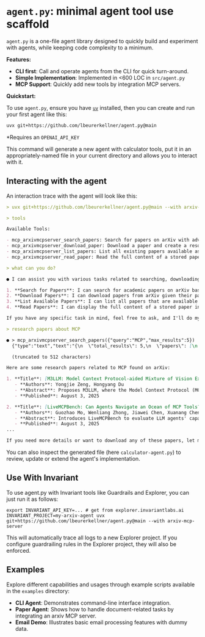 # `agent.py`: minimal agent tool use scaffold

`agent.py` is a one-file agent library designed to quickly build and experiment with agents, while keeping code complexity to a minimum.

**Features:**

- **CLI first**: Call and operate agents from the CLI for quick turn-around.
- **Simple Implementation**: Implemented in <600 LOC in `src/agent.py`
- **MCP Support**: Quickly add new tools by integration MCP servers.

**Quickstart:**

To use `agent.py`, ensure you have [`uv`](https://docs.astral.sh/uv/) installed, then you can create and run your first agent like this:

```bash
uvx git+https://github.com/lbeurerkellner/agent.py@main
```

*Requires an `OPENAI_API_KEY`

This command will generate a new agent with calculator tools, put it in an appropriately-named file in your current directory and allows you to interact with it.

## Interacting with the agent

An interaction trace with the agent will look like this:

```markdown
> uvx git+https://github.com/lbeurerkellner/agent.py@main --with arxiv-mcp-server

> tools

Available Tools:

- mcp_arxivmcpserver_search_papers: Search for papers on arXiv with advanced filtering
- mcp_arxivmcpserver_download_paper: Download a paper and create a resource for it
- mcp_arxivmcpserver_list_papers: List all existing papers available as resources
- mcp_arxivmcpserver_read_paper: Read the full content of a stored paper in markdown format

> what can you do?

● I can assist you with various tasks related to searching, downloading, and reading academic papers from arXiv. Here are some specific things I can do:

1. **Search for Papers**: I can search for academic papers on arXiv based on specific queries, dates, and categories.
2. **Download Papers**: I can download papers from arXiv given their paper ID and provide them for you to read.
3. **List Available Papers**: I can list all papers that are available as resources, which have been downloaded previously.
4. **Read Papers**: I can display the full content of a stored paper in markdown format for you to review its contents.

If you have any specific task in mind, feel free to ask, and I'll do my best to assist you!

> research papers about MCP

● > mcp_arxivmcpserver_search_papers({"query":"MCP","max_results":5})
  {"type":"text","text":"{\n  \"total_results\": 5,\n  \"papers\": [\n    {\n      \"id\": \"2508.01805v1\",\n      \"title\": \"M3LLM: Model Context Protocol-aided Mixture of Vision Experts For Multimodal LLMs in Networks\",\n      \"authors\": [\n        \"Yongjie Zeng\",\n        \"Hongyang Du\"\n      ],\n      \"abstract\": \"Current Multimodal Large Language Models (MLLMs) rely on centralized\\narchitectures and often suffer from poor alignment between the input task and\\ntheir fixed visual encoding mo

  (truncated to 512 characters)

Here are some research papers related to MCP found on arXiv:

1. **Title**: [M3LLM: Model Context Protocol-aided Mixture of Vision Experts For Multimodal LLMs in Networks](http://arxiv.org/pdf/2508.01805v1)
   - **Authors**: Yongjie Zeng, Hongyang Du
   - **Abstract**: Proposes M3LLM, where the Model Context Protocol (MCP) coordinates a mixture of vision experts for distributed MLLMs, enhancing multimodal large language models (MLLMs). This improves task accuracy and reduces communication costs in dynamic wireless networks.
   - **Published**: August 3, 2025

2. **Title**: [LiveMCPBench: Can Agents Navigate an Ocean of MCP Tools?](http://arxiv.org/pdf/2508.01780v1)
   - **Authors**: Guozhao Mo, Wenliang Zhong, Jiawei Chen, Xuanang Chen, Yaojie Lu, Hongyu Lin, Ben He, Xianpei Han, Le Sun
   - **Abstract**: Introduces LiveMCPBench to evaluate LLM agents' capabilities at scale across diverse servers within the MCP ecosystem. Includes LiveMCPEval for automated evaluation and proposes the MCP Copilot Agent for dynamic tool routing.
   - **Published**: August 3, 2025
...

If you need more details or want to download any of these papers, let me know!
```

You can also inspect the generated file (here `calculator-agent.py`) to review, update or extend the agent's implementation.

## Use With Invariant

To use agent.py with Invariant tools like Guardrails and Explorer, you can just run it as follows:

```
export INVARIANT_API_KEY=... # get from explorer.invariantlabs.ai
INVARIANT_PROJECT=my-arxiv-agent uvx git+https://github.com/lbeurerkellner/agent.py@main --with arxiv-mcp-server
```

This will automatically trace all logs to a new Explorer project. If you configure guardrailing rules in the Explorer project, they will also be enforced.

## Examples

Explore different capabilities and usages through example scripts available in the `examples` directory:

- **CLI Agent**: Demonstrates command-line interface integration.
- **Paper Agent**: Shows how to handle document-related tasks by integrating an arxiv MCP server.
- **Email Demo**: Illustrates basic email processing features with dummy data.
